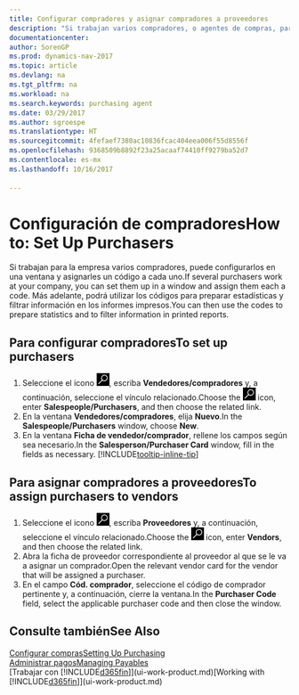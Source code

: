 ```yaml
---
title: Configurar compradores y asignar compradores a proveedores
description: "Si trabajan varios compradores, o agentes de compras, para su empresa, puede organizarlos para análisis estadísticos."
documentationcenter: 
author: SorenGP
ms.prod: dynamics-nav-2017
ms.topic: article
ms.devlang: na
ms.tgt_pltfrm: na
ms.workload: na
ms.search.keywords: purchasing agent
ms.date: 03/29/2017
ms.author: sgroespe
ms.translationtype: HT
ms.sourcegitcommit: 4fefaef7380ac10836fcac404eea006f55d8556f
ms.openlocfilehash: 9368509b8892f23a25acaaf74410ff9279ba52d7
ms.contentlocale: es-mx
ms.lasthandoff: 10/16/2017

---
```

# <a name="how-to-set-up-purchasers"></a><span data-ttu-id="fa4dd-103">Configuración de compradores</span><span class="sxs-lookup"><span data-stu-id="fa4dd-103">How to: Set Up Purchasers</span></span>
<span data-ttu-id="fa4dd-104">Si trabajan para la empresa varios compradores, puede configurarlos en una ventana y asignarles un código a cada uno.</span><span class="sxs-lookup"><span data-stu-id="fa4dd-104">If several purchasers work at your company, you can set them up in a window and assign them each a code.</span></span> <span data-ttu-id="fa4dd-105">Más adelante, podrá utilizar los códigos para preparar estadísticas y filtrar información en los informes impresos.</span><span class="sxs-lookup"><span data-stu-id="fa4dd-105">You can then use the codes to prepare statistics and to filter information in printed reports.</span></span>

## <a name="to-set-up-purchasers"></a><span data-ttu-id="fa4dd-106">Para configurar compradores</span><span class="sxs-lookup"><span data-stu-id="fa4dd-106">To set up purchasers</span></span>
1. <span data-ttu-id="fa4dd-107">Seleccione el icono ![Buscar página o informe](media/ui-search/search_small.png "icono Buscar página o informe"), escriba **Vendedores/compradores** y, a continuación, seleccione el vínculo relacionado.</span><span class="sxs-lookup"><span data-stu-id="fa4dd-107">Choose the ![Search for Page or Report](media/ui-search/search_small.png "Search for Page or Report icon") icon, enter **Salespeople/Purchasers**, and then choose the related link.</span></span>
2. <span data-ttu-id="fa4dd-108">En la ventana **Vendedores/compradores**, elija **Nuevo**.</span><span class="sxs-lookup"><span data-stu-id="fa4dd-108">In the **Salespeople/Purchasers** window, choose **New**.</span></span>
3. <span data-ttu-id="fa4dd-109">En la ventana **Ficha de vendedor/comprador**, rellene los campos según sea necesario.</span><span class="sxs-lookup"><span data-stu-id="fa4dd-109">In the **Salesperson/Purchaser Card** window, fill in the fields as necessary.</span></span> [!INCLUDE[tooltip-inline-tip](includes/tooltip-inline-tip_md.md)]

## <a name="to-assign-purchasers-to-vendors"></a><span data-ttu-id="fa4dd-110">Para asignar compradores a proveedores</span><span class="sxs-lookup"><span data-stu-id="fa4dd-110">To assign purchasers to vendors</span></span>
1. <span data-ttu-id="fa4dd-111">Seleccione el icono ![Buscar página o informe](media/ui-search/search_small.png "icono Buscar página o informe"), escriba **Proveedores** y, a continuación, seleccione el vínculo relacionado.</span><span class="sxs-lookup"><span data-stu-id="fa4dd-111">Choose the ![Search for Page or Report](media/ui-search/search_small.png "Search for Page or Report icon") icon, enter **Vendors**, and then choose the related link.</span></span>
2. <span data-ttu-id="fa4dd-112">Abra la ficha de proveedor correspondiente al proveedor al que se le va a asignar un comprador.</span><span class="sxs-lookup"><span data-stu-id="fa4dd-112">Open the relevant vendor card for the vendor that will be assigned a purchaser.</span></span>
3. <span data-ttu-id="fa4dd-113">En el campo **Cód. comprador**, seleccione el código de comprador pertinente y, a continuación, cierre la ventana.</span><span class="sxs-lookup"><span data-stu-id="fa4dd-113">In the **Purchaser Code** field, select the applicable purchaser code and then close the window.</span></span>

## <a name="see-also"></a><span data-ttu-id="fa4dd-114">Consulte también</span><span class="sxs-lookup"><span data-stu-id="fa4dd-114">See Also</span></span>
[<span data-ttu-id="fa4dd-115">Configurar compras</span><span class="sxs-lookup"><span data-stu-id="fa4dd-115">Setting Up Purchasing</span></span>](purchasing-setup-purchasing.md)  
[<span data-ttu-id="fa4dd-116">Administrar pagos</span><span class="sxs-lookup"><span data-stu-id="fa4dd-116">Managing Payables</span></span>](payables-manage-payables.md)  
<span data-ttu-id="fa4dd-117">[Trabajar con [!INCLUDE[d365fin](includes/d365fin_md.md)]](ui-work-product.md)</span><span class="sxs-lookup"><span data-stu-id="fa4dd-117">[Working with [!INCLUDE[d365fin](includes/d365fin_md.md)]](ui-work-product.md)</span></span>

